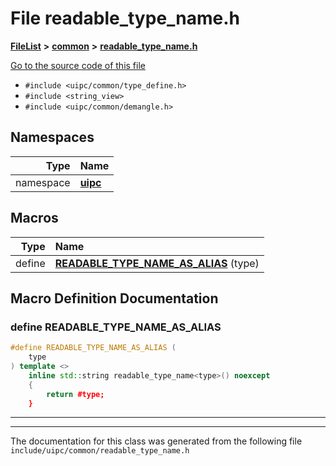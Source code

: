 

# File readable\_type\_name.h



[**FileList**](files.md) **>** [**common**](dir_fe04c8fb910be76d82cd33e795163b9b.md) **>** [**readable\_type\_name.h**](readable__type__name_8h.md)

[Go to the source code of this file](readable__type__name_8h_source.md)



* `#include <uipc/common/type_define.h>`
* `#include <string_view>`
* `#include <uipc/common/demangle.h>`













## Namespaces

| Type | Name |
| ---: | :--- |
| namespace | [**uipc**](namespaceuipc.md) <br> |



















































## Macros

| Type | Name |
| ---: | :--- |
| define  | [**READABLE\_TYPE\_NAME\_AS\_ALIAS**](readable__type__name_8h.md#define-readable_type_name_as_alias) (type) <br> |

## Macro Definition Documentation





### define READABLE\_TYPE\_NAME\_AS\_ALIAS 

```C++
#define READABLE_TYPE_NAME_AS_ALIAS (
    type
) template <>                                                                \
    inline std::string readable_type_name<type>() noexcept                     \
    {                                                                          \
        return #type;                                                          \
    }
```




<hr>

------------------------------
The documentation for this class was generated from the following file `include/uipc/common/readable_type_name.h`

